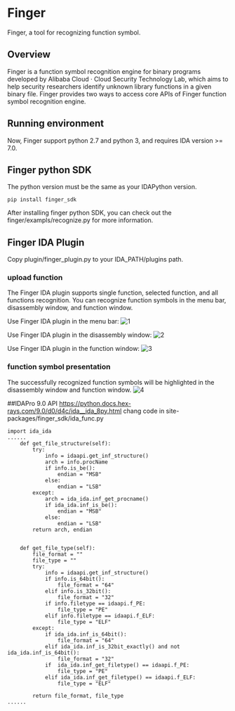 # Finger
Finger, a tool for recognizing function symbol.

## Overview
Finger is a function symbol recognition engine for binary programs developed by Alibaba Cloud · Cloud Security Technology Lab, which aims to help security researchers identify unknown library functions in a given binary file.
Finger provides two ways to access core APIs of Finger function symbol recognition engine.

## Running environment
Now, Finger support python 2.7 and python 3, and requires IDA version >= 7.0.

## Finger python SDK
The python version must be the same as your IDAPython version.
~~~
pip install finger_sdk
~~~
After installing finger python SDK, you can check out the finger/exampls/recognize.py for more information.

## Finger IDA Plugin
Copy plugin/finger_plugin.py to your IDA_PATH/plugins path.
### upload function
The Finger IDA plugin supports single function, selected function, and all functions recognition. You can recognize function symbols in the menu bar, disassembly window, and function window.

Use Finger IDA plugin in the menu bar:
![1](images/1.png)

Use Finger IDA plugin in the disassembly window:
![2](images/2.png)

Use Finger IDA plugin in the function window:
![3](images/3.png)

### function symbol presentation
The successfully recognized function symbols will be highlighted in the disassembly window and function window.
![4](images/4.png)

##IDAPro 9.0 API
https://python.docs.hex-rays.com/9.0/d0/d4c/ida__ida_8py.html
chang code in site-packages/finger_sdk/ida_func.py
~~~
import ida_ida
......
    def get_file_structure(self):
        try:
            info = idaapi.get_inf_structure()
            arch = info.procName
            if info.is_be():
                endian = "MSB"
            else:
                endian = "LSB"
        except:
            arch = ida_ida.inf_get_procname()
            if ida_ida.inf_is_be():
                endian = "MSB"
            else:
                endian = "LSB"
        return arch, endian
    

    def get_file_type(self):
        file_format = ""
        file_type = ""
        try:
            info = idaapi.get_inf_structure()
            if info.is_64bit():
                file_format = "64"
            elif info.is_32bit():
                file_format = "32"
            if info.filetype == idaapi.f_PE:
                file_type = "PE"
            elif info.filetype == idaapi.f_ELF:
                file_type = "ELF"
        except:
            if ida_ida.inf_is_64bit():
                file_format = "64"
            elif ida_ida.inf_is_32bit_exactly() and not ida_ida.inf_is_64bit():
                file_format = "32"
            if 	ida_ida.inf_get_filetype() == idaapi.f_PE:
                file_type = "PE"
            elif ida_ida.inf_get_filetype() == idaapi.f_ELF:
                file_type = "ELF"        
        
        return file_format, file_type
......
~~~
